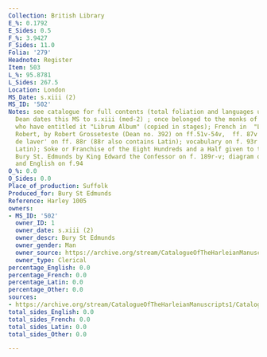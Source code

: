 ```yaml
---
Collection: British Library
E_%: 0.1792
E_Sides: 0.5
F_%: 3.9427
F_Sides: 11.0
Folia: '279'
Headnote: Register
Item: 503
L_%: 95.8781
L_Sides: 267.5
Location: London
MS_Date: s.xiii (2)
MS_ID: '502'
Notes: see catalogue for full contents (total foliation and languages uncertain);
  Dean dates this MS to s.xiii (med-2) ; once belonged to the monks of Bury St. Edmund
  who have entitled it "Librum Album" (copied in stages); French in  "Les Reules Seynt
  Robert, by Robert Grosseteste (Dean no. 392) on ff.51v-54v,  ff. 87v (?); 'Manere
  de laver' on ff. 88r (88r also contains Latin); vocabulary on f. 93r (including
  Latin); Soke or Franchise of the Eight Hundreds and a Half given to the Abbey of
  Bury St. Edmunds by King Edward the Confessor on f. 189r-v; diagram of wind in Latin
  and English on f.94
O_%: 0.0
O_Sides: 0.0
Place_of_production: Suffolk
Produced_for: Bury St Edmunds
Reference: Harley 1005
owners:
- MS_ID: '502'
  owner_ID: 1
  owner_date: s.xiii (2)
  owner_descr: Bury St Edmunds
  owner_gender: Man
  owner_source: https://archive.org/stream/CatalogueOfTheHarleianManuscripts1/Catalogue_of_the_Harleian_Manuscripts_1#page/n455/mode/1up
  owner_type: Clerical
percentage_English: 0.0
percentage_French: 0.0
percentage_Latin: 0.0
percentage_Other: 0.0
sources:
- https://archive.org/stream/CatalogueOfTheHarleianManuscripts1/Catalogue_of_the_Harleian_Manuscripts_1#page/n455/mode/1up
total_sides_English: 0.0
total_sides_French: 0.0
total_sides_Latin: 0.0
total_sides_Other: 0.0

---
```

